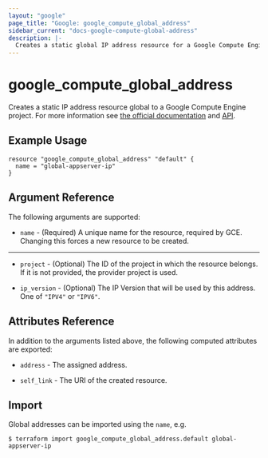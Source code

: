 ```yaml
---
layout: "google"
page_title: "Google: google_compute_global_address"
sidebar_current: "docs-google-compute-global-address"
description: |-
  Creates a static global IP address resource for a Google Compute Engine project.
---
```


# google\_compute\_global\_address

Creates a static IP address resource global to a Google Compute Engine project. For more information see
[the official documentation](https://cloud.google.com/compute/docs/instances-and-network) and
[API](https://cloud.google.com/compute/docs/reference/latest/globalAddresses).


## Example Usage

```hcl
resource "google_compute_global_address" "default" {
  name = "global-appserver-ip"
}
```

## Argument Reference

The following arguments are supported:

* `name` - (Required) A unique name for the resource, required by GCE.
    Changing this forces a new resource to be created.

- - -

* `project` - (Optional) The ID of the project in which the resource belongs. If it
is not provided, the provider project is used.

* `ip_version` - (Optional) The IP Version that will be used by this address. One of `"IPV4"` or `"IPV6"`.

## Attributes Reference

In addition to the arguments listed above, the following computed attributes are
exported:

* `address` - The assigned address.

* `self_link` - The URI of the created resource.

## Import

Global addresses can be imported using the `name`, e.g.

```
$ terraform import google_compute_global_address.default global-appserver-ip
```
